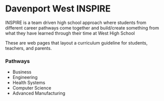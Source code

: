 # Davenport West INSPIRE

<hp>INSPIRE is a team driven high school approach where students from different career pathways come together and build/create something from what they have learned through their time at West High School</p>

<p>These are web pages that layout a curriculum guideline for students, teachers, and parents.</p>

<h3>Pathways</h3>
<ul>
<li>Business</li>
<li>Engineering</li>
<li>Health Systems</li>
<li>Computer Science</li>
<li>Advanced Manufacturing</li>
</ul>
